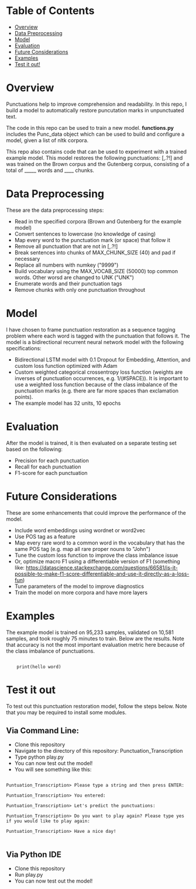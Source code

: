 # Table of Contents  
- [Overview](#Overview) 
- [Data Preprocessing](#Data-Preprocessing)  
- [Model](#Model)  
- [Evaluation](#Evaluation)  
- [Future Considerations](#Future-Considerations)
- [Examples](#Examples)
- [Test it out!](#Test-it-out)



# Overview
Punctuations help to improve comprehension and readability. In this repo, I build a model to automatically restore puncutation marks in unpunctuated text. 

The code in this repo can be used to train a new model. __functions.py__ includes the Punc_data object which can be used to build and configure a model, given a list of nltk corpora. 

This repo also contains code that can be used to experiment with a trained example model. This model restores the following punctuations: [,.?!] and was trained on the Brown corpus and the Gutenberg corpus, consisting of a total of _____ words and ____ chunks.

# Data Preprocessing 
These are the data preprocessing steps: 
- Read in the specified corpora (Brown and Gutenberg for the example model)
- Convert sentences to lowercase (no knowledge of casing)
- Map every word to the punctuation mark (or space) that follow it 
- Remove all punctuation that are not in [,.?!]
- Break sentences into chunks of MAX_CHUNK_SIZE (40) and pad if necessary
- Replace all numbers with numkey ("9999")
- Build vocabulary using the MAX_VOCAB_SIZE (50000) top common words. Other worsd are changed to UNK ("UNK")
- Enumerate words and their punctuation tags  
- Remove chunks with only one punctuation throughout 

# Model 
I have chosen to frame punctuation restoration as a sequence tagging problem where each word is tagged with the punctuation that follows it. The model is a bidirectional recurrent neural network model with the following specifications:
- Bidirectional LSTM model with 0.1 Dropout for Embedding, Attention, and custom loss function optimized with Adam 
- Custom weighted categorical crossentropy loss function (weights are inverses of punctuation occurrences, e.g. 1/(#SPACE)). It is important to use a weighted loss function because of the class imbalance of the punctuation marks (e.g. there are far more spaces than exclamation points).
- The example model has 32 units, 10 epochs

# Evaluation
After the model is trained, it is then evaluated on a separate testing set based on the following:
- Precision for each punctuation 
- Recall for each punctuation 
- F1-score for each punctuation 

# Future Considerations
These are some enhancements that could improve the performance of the model.
- Include word embeddings using wordnet or word2vec
- Use POS tag as a feature 
- Map every rare word to a common word in the vocabulary that has the same POS tag (e.g. map all rare proper nouns to "John")
- Tune the custom loss function to improve the class imbalance issue
- Or, optimize macro F1 using a differentiable version of F1 (something like: https://datascience.stackexchange.com/questions/66581/is-it-possible-to-make-f1-score-differentiable-and-use-it-directly-as-a-loss-fun)
- Tune parameters of the model to improve diagnostics 
- Train the model on more corpora and have more layers

# Examples 

The example model is trained on 95,233 samples, validated on 10,581 samples, and took roughly 75 minutes to train. Below are the results. Note that accuracy is not the most important evaluation metric here because of the class imbalance of punctuations.


<pre><code>
    print(hello word)
</code></pre>




# Test it out

To test out this punctuation restoration model, follow the steps below. Note that you may be required to install some modules. 

## Via Command Line:
- Clone this repository 
- Navigate to the directory of this repository: Punctuation_Transcription
- Type python play.py
- You can now test out the model!
- You will see something like this: 

<pre><code>
Puntuation_Transcription> Please type a string and then press ENTER: 

Puntuation_Transcription> You entered: 

Puntuation_Transcription> Let's predict the punctuations:

Puntuation_Transcription> Do you want to play again? Please type yes if you would like to play again: 

Puntuation_Transcription> Have a nice day!
 
</code></pre>

## Via Python IDE
- Clone this repository 
- Run play.py
- You can now test out the model!



